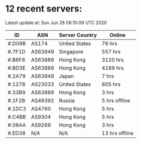 # 12 recent servers:

Latest update at: Sun Jun 28 08:10:09 UTC 2020

| ID | ASN | Server Country | Online |
| -- | --- | -------------- | ------ |
| #.D09B | AS174 | United States | 76 hrs |
| #.7F1D | AS63949 | Singapore | 557 hrs |
| #.B6F8 | AS63888 | Hong Kong | 3120 hrs |
| #.BD3E | AS63888 | Hong Kong | 4189 hrs |
| #.2A79 | AS63949 | Japan | 7 hrs |
| #.1278 | AS23033 | United States | 605 hrs |
| #.33B9 | AS63888 | Hong Kong | 3 hrs |
| #.1F2B | AS49392 | Russia | 5 hrs offline |
| #.1DC3 | AS4760 | Hong Kong | 5 hrs |
| #.C4BB | AS9304 | Hong Kong | 5 hrs |
| #.08AA | AS9269 | Hong Kong | 3 hrs |
| #.ED38 | N/A | N/A | 13 hrs offline |


